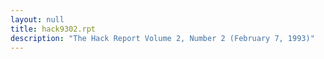 ```yaml
---
layout: null
title: hack9302.rpt
description: "The Hack Report Volume 2, Number 2 (February 7, 1993)"
---
```

